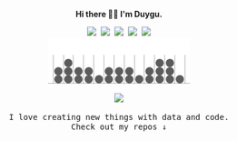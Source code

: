 <div align="center">

  **Hi there 👋🏼 I'm Duygu.**

<div align="center">
  <a href= "https://dduyg.github.io/" target="_blank"><img width="28" src="https://img.icons8.com/?size=100&id=1349&format=png&color=000000"/></a>&nbsp; <a href= "https://observablehq.com/user/@dduyg" target="_blank"><img width="25" src="https://logo.svgcdn.com/l/observablehq.png"></a>&nbsp; <a href= "https://instagram.com/insert.data" target="_blank"><img width="25" src="https://logo.svgcdn.com/l/instagram-icon.png"/></a>&nbsp; <a href= "https://medium.com/@dduyg" target="_blank"><img width="28" src="https://img.icons8.com/?size=100&id=XVNvUWCvvlD9&format=png&color=000000"/></a>&nbsp; <a href= "https://ko-fi.com/dduyg" target="_blank"><img width="29" src="https://logo.svgcdn.com/s/kofi-dark.png"/></a>

</div> 
 
<img width="250" src="bins-and-balls.gif"> 

![](https://komarev.com/ghpvc/?username=dduyg&color=98473E)

<samp>I love creating new things with data and code. <br> Check out my repos ↓</samp>

</div>
